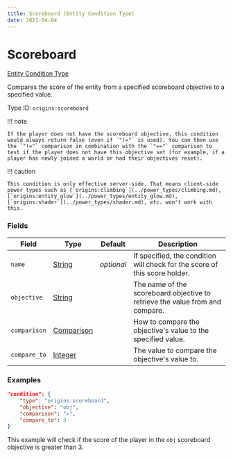 ```yaml
---
title: Scoreboard (Entity Condition Type)
date: 2021-04-04
---
```


# Scoreboard

[Entity Condition Type](../entity_condition_types.md)

Compares the score of the entity from a specified scoreboard objective to a specified value.

Type ID: `origins:scoreboard`

!!! note

    If the player does not have the scoreboard objective, this condition would always return false (even if `"!="` is used). You can then use the `"!="` comparison in combination with the `"=="` comparison to test if the player does not have this objective set (for example, if a player has newly joined a world or had their objectives reset).

!!! caution

    This condition is only effective server-side. That means client-side power types such as [`origins:climbing`](../power_types/climbing.md), [`origins:entity_glow`](../power_types/entity_glow.md), [`origins:shader`](../power_types/shader.md), etc. won't work with this.


### Fields

Field  | Type | Default | Description
-------|------|---------|-------------
`name` | [String](../data_types/string.md) | _optional_ | If specified, the condition will check for the score of this score holder.
`objective` | [String](../data_types/string.md) | | The name of the scoreboard objective to retrieve the value from and compare.
`comparison` | [Comparison](../data_types/comparison.md) | | How to compare the objective's value to the specified value.
`compare_to` | [Integer](../data_types/integer.md) | | The value to compare the objective's value to.


### Examples

```json
"condition": {
    "type": "origins:scoreboard",
    "objective": "obj",
    "comparison": ">",
    "compare_to": 3
}
```

This example will check if the score of the player in the `obj` scoreboard objective is greater than 3.
